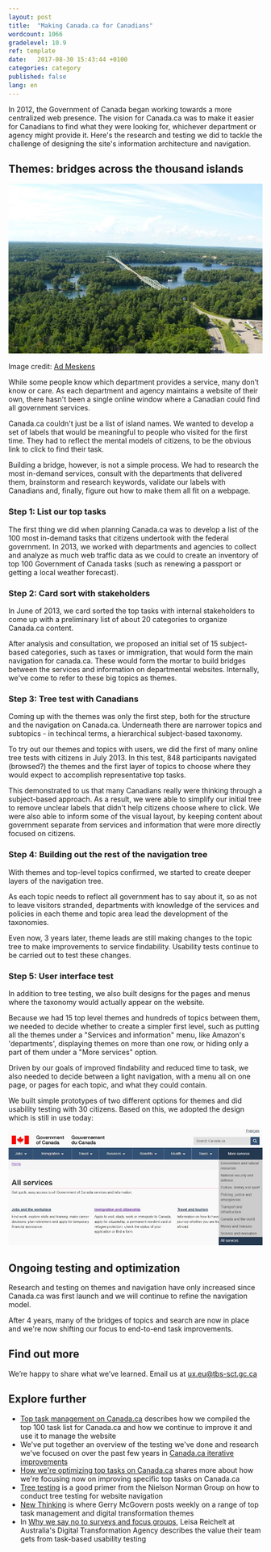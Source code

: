 ```yaml
---
layout: post
title:  "Making Canada.ca for Canadians"
wordcount: 1066
gradelevel: 10.9
ref: template
date:   2017-08-30 15:43:44 +0100
categories: category
published: false
lang: en
---
```


In 2012, the Government of Canada began working towards a more centralized web presence. The vision for Canada.ca was to make it easier for Canadians to find what they were looking for, whichever department or agency might provide it. Here's the research and testing we did to tackle the challenge of designing the site's information architecture and navigation.

## Themes: bridges across the thousand islands

<img class="img-responsive" alt="Bridge across the Thousand Islands" src="/images/thousand-islands-bridge_600x400.jpg">

Image credit: [Ad Meskens](https://commons.wikimedia.org/wiki/User:Ad_Meskens)

While some people know which department provides a service, many don’t know or care. As each department and agency maintains a website of their own, there hasn't been a single online window where a Canadian could find all government services.

Canada.ca couldn't just be a list of island names. We wanted to develop a set of labels that would be meaningful to people who visited for the first time. They had to reflect the mental models of citizens, to be the obvious link to click to find their task.
 
Building a bridge, however, is not a simple process. We had to research the most in-demand services, consult with the departments that delivered them, brainstorm and research keywords, validate our labels with Canadians and, finally, figure out how to make them all fit on a webpage.

### Step 1: List our top tasks

The first thing we did when planning Canada.ca was to develop a list of the 100 most in-demand tasks that citizens undertook with the federal government. In 2013, we worked with departments and agencies to collect and analyze as much web traffic data as we could to create an inventory of top 100 Government of Canada tasks (such as renewing a passport or getting a local weather forecast).

### Step 2: Card sort with stakeholders

In June of 2013, we card sorted the top tasks with internal stakeholders to come up with a preliminary list of about 20 categories to organize Canada.ca content. 

After analysis and consultation, we proposed an initial set of 15 subject-based categories, such as taxes or immigration, that would form the main navigation for canada.ca. These would form the mortar to build bridges between the services and information on departmental websites. Internally, we've come to refer to these big topics as themes.

<!-- In addition to the themes and topics, there were also two more structures that came out of the card sort,
- 1 based on administrative categories like media or contact information
- 1 based on audiences like indigenous peoples or seniors 
*not sure this adds to the story, maybe worth tackling in a separate post?* -->

### Step 3: Tree test with Canadians

Coming up with the themes was only the first step, both for the structure and the navigation on Canada.ca. Underneath there are narrower topics and subtopics - in techincal terms, a hierarchical subject-based taxonomy. 

To try out our themes and topics with users, we did the first of many online tree tests with citizens in July 2013. In this test, 848 participants navigated (browsed?) the themes and the first layer of topics to choose where they would expect to accomplish representative top tasks.

<!-- insert image of treejack here -->

<!-- The tree we provided during the testing reflected both the theme and topic structure as well as the other structures that came out of the card sort. *not sure we need this para* -->

This demonstrated to us that many Canadians really were thinking through a subject-based approach. As a result, we were able to simplify our initial tree to remove unclear labels that didn't help citizens choose where to click. We were also able to inform some of the visual layout, by keeping content about government separate from services and information that were more directly focused on citizens.

### Step 4: Building out the rest of the navigation tree

With themes and top-level topics confirmed, we started to create deeper layers of the navigation tree. 

As each topic needs to reflect all government has to say about it, so as not to leave visitors stranded, departments with knowledge of the services and policies in each theme and topic area lead the development of the taxonomies.

Even now, 3 years later, theme leads are still making changes to the topic tree to make improvements to service findability. Usability  tests continue to be carried out to test these changes.

### Step 5: User interface test

In addition to tree testing, we also built designs for the pages and menus where the taxonomy would actually appear on the website. 

Because we had 15 top level themes and hundreds of topics between them, we needed to decide whether to create a simpler first level, such as putting all the themes under a "Services and information" menu, like Amazon's 'departments', displaying themes on more than one row, or hiding only a part of them under a "More services" option. 

<!-- para above: don't really recall this being part of the prototypes that we built, but it was a long time ago. are there screencaps? -->

Driven by our goals of improved findability and reduced time to task, we also needed to decide between a light navigation, with a menu all on one page, or pages for each topic, and what they could contain.

We built simple prototypes of two different options for themes and did usability testing with 30 citizens. Based on this, we adopted the design which is still in use today:

<img class="img-responsive" alt="Themes on canada.ca" src="/images/themes_1000x457.jpg">

## Ongoing testing and optimization

Research and testing on themes and navigation have only increased since Canada.ca was first launch and we will continue to refine the navigation model.

After 4 years, many of the bridges of topics and search are now in place and we're now shifting our focus to end-to-end task improvements.

## Find out more

We’re happy to share what we’ve learned. Email us at ux.eu@tbs-sct.gc.ca

## Explore further

* [Top task management on Canada.ca]() describes how we compiled the top 100 task list for Canada.ca and how we continue to improve it and use it to manage the website
* We've put together an overview of the testing we've done and research we've focused on over the past few years in [Canada.ca iterative improvements](https://canada-ca.github.io/category/2017/09/11/iterative-improvements.html)
* [How we're optimizing top tasks on Canada.ca](https://canada-ca.github.io/category/2017/08/21/optimization-overview.html) shares more about how we're focusing now on improving specific top tasks on Canada.ca
* [Tree testing](https://www.nngroup.com/articles/tree-testing/) is a good primer from the Nielson Norman Group on how to conduct tree testing for website navigation
* [New Thinking](http://gerrymcgovern.com/new-thinking/) is where Gerry McGovern posts weekly on a range of top task management and digital transformation themes 
* In [Why we say no to surveys and focus groups](https://www.dta.gov.au/blog/surveys-and-focus-groups/), Leisa Reichelt at Australia's Digital Transformation Agency describes the value their team gets from task-based usability testing

